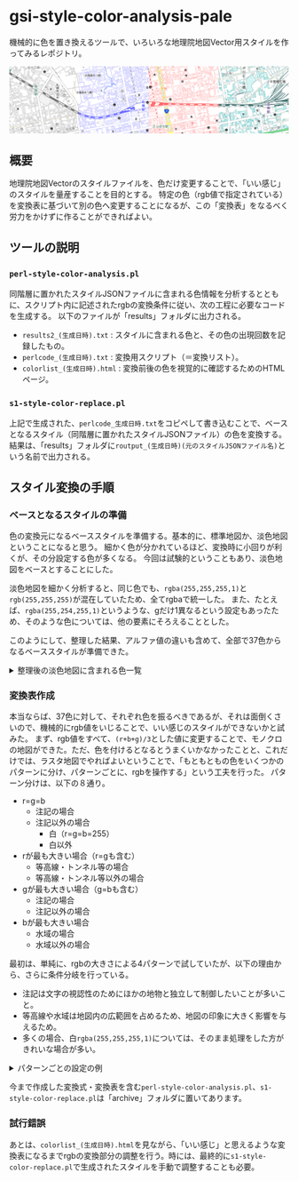 # gsi-style-color-analysis-pale
機械的に色を置き換えるツールで、いろいろな地理院地図Vector用スタイルを作ってみるレポジトリ。

![変換処理を行ったスタイルのサンプル](image/toppage_sample.png "変換処理を行ったスタイルのサンプル")

## 概要
地理院地図Vectorのスタイルファイルを、色だけ変更することで、「いい感じ」のスタイルを量産することを目的とする。
特定の色（rgb値で指定されている）を変換表に基づいて別の色へ変更することになるが、この「変換表」をなるべく労力をかけずに作ることができればよい。

## ツールの説明
### `perl-style-color-analysis.pl`

同階層に置かれたスタイルJSONファイルに含まれる色情報を分析するとともに、スクリプト内に記述されたrgbの変換条件に従い、次の工程に必要なコードを生成する。
以下のファイルが「results」フォルダに出力される。
* `results2_(生成日時).txt` : スタイルに含まれる色と、その色の出現回数を記録したもの。
* `perlcode_(生成日時).txt` : 変換用スクリプト（＝変換リスト）。
* `colorlist_(生成日時).html` : 変換前後の色を視覚的に確認するためのHTMLページ。

### `s1-style-color-replace.pl`

上記で生成された、`perlcode_生成日時.txt`をコピペして書き込むことで、ベースとなるスタイル（同階層に置かれたスタイルJSONファイル）の色を変換する。結果は、「results」フォルダに`routput_(生成日時)(元のスタイルJSONファイル名)`という名前で出力される。

## スタイル変換の手順
### ベースとなるスタイルの準備
色の変換元になるベーススタイルを準備する。基本的に、標準地図か、淡色地図ということになると思う。
細かく色が分かれているほど、変換時に小回りが利くが、その分設定する色が多くなる。
今回は試験的ということもあり、淡色地図をベースとすることにした。

淡色地図を細かく分析すると、同じ色でも、`rgba(255,255,255,1)`と`rgb(255,255,255)`が混在していたため、全てrgbaで統一した。
また、たとえば、`rgba(255,254,255,1)`というような、gだけ1異なるという設定もあったため、そのような色については、他の要素にそろえることとした。

このようにして、整理した結果、アルファ値の違いも含めて、全部で37色からなるベーススタイルが準備できた。

<details>
<summary>整理後の淡色地図に含まれる色一覧</summary>
 
<table>
<tr><td>0</td><td>rgba(0,0,0,0)</td></td><td>海岸線←岩等に接する部分</td></tr>
<tr><td>0</td><td>rgba(0,0,0,1)</td></td><td>注記</td></tr>
<tr><td>0</td><td>rgba(100,100,100,0)</td></td><td>桟橋枠線</td></tr>
<tr><td>0</td><td>rgba(100,100,100,0.75)</td></td><td>小縮尺鉄道</td></tr>
<tr><td>0</td><td>rgba(100,100,100,1)</td></td><td>橋枠線、鉄道、注記</td></tr>
<tr><td>0</td><td>rgba(113,113,113,1)</td></td><td>注記</td></tr>
<tr><td>0</td><td>rgba(128,128,128,1)</td></td><td>高塔</td></tr>
<tr><td>0</td><td>rgba(140,140,140,1)</td></td><td>注記（小縮尺）</td></tr>
<tr><td>0</td><td>rgba(150,150,150,1)</td></td><td>駅部分</td></tr>
<tr><td>0</td><td>rgba(160,160,160,1)</td></td><td>道路枠線</td></tr>
<tr><td>0</td><td>rgba(170,170,170,1)</td></td><td>行政界</td></tr>
<tr><td>0</td><td>rgba(173,173,173,0.75)</td></td><td>市町村道</td></tr>
<tr><td>0</td><td>rgba(173,173,173,1)</td></td><td>市町村道</td></tr>
<tr><td>0</td><td>rgba(200,200,200,1)</td></td><td>索道、地下鉄駅、建物外周線など</td></tr>
<tr><td>0</td><td>rgba(210,210,210,1)</td></td><td>堅ろう建物ハッチ、普通建物塗りつぶし</td></tr>
<tr><td>0</td><td>rgba(220,220,220,0.75)</td></td><td>都道府県道</td></tr>
<tr><td>0</td><td>rgba(220,220,220,1)</td></td><td>都道府県道</td></tr>
<tr><td>0</td><td>rgba(230,230,230,1)</td></td><td>湿地</td></tr>
<tr><td>0</td><td>rgba(255,255,255,0)</td></td><td>白</td></tr>
<tr><td>0</td><td>rgba(255,255,255,1)</td></td><td>白</td></tr>
<tr><td>0</td><td>rgba(80,80,80,1)</td></td><td>注記←集落名称（通称）</td></tr>
<tr><td>0</td><td>rgba(88,88,88,0.75)</td></td><td>小縮尺新幹線</td></tr>
<tr><td>0</td><td>rgba(88,88,88,1)</td></td><td>小縮尺新幹線</td></tr>
<tr><td>1</td><td>rgba(100,0,0,1)</td></td><td>鉄道軌道</td></tr>
<tr><td>1</td><td>rgba(200,160,60,1)</td></td><td>地下・トンネル、等高線</td></tr>
<tr><td>1</td><td>rgba(238,202,119,1)</td></td><td>小縮尺道路</td></tr>
<tr><td>1</td><td>rgba(255,220,150,0.75)</td></td><td>国道</td></tr>
<tr><td>1</td><td>rgba(255,220,150,1)</td></td><td>国道</td></tr>
<tr><td>1</td><td>rgba(37,30,28,1)</td></td><td>国の所属界</td></tr>
<tr><td>2</td><td>rgba(120,220,160,0.75)</td></td><td>高速道路</td></tr>
<tr><td>2</td><td>rgba(120,220,160,1)</td></td><td>高速道路</td></tr>
<tr><td>2</td><td>rgba(123,183,124,1)</td></td><td>小縮尺高速道路等</td></tr>
<tr><td>2</td><td>rgba(19,97,69,1)</td></td><td>駅名、道路名等注記</td></tr>
<tr><td>3</td><td>rgba(101,159,216,1)</td></td><td>水涯線</td></tr>
<tr><td>3</td><td>rgba(190,210,255,1)</td></td><td>水域</td></tr>
<tr><td>3</td><td>rgba(20,90,255,1)</td></td><td>海岸線</td></tr>
<tr><td>3</td><td>rgba(43,107,255,1)</td></td><td>枯れ川水涯線・湖底急斜面</td></tr>
</table>
 
</details>

### 変換表作成
本当ならば、37色に対して、それぞれ色を振るべきであるが、それは面倒くさいので、機械的にrgb値をいじることで、いい感じのスタイルができないかと試みた。
まず、rgb値をすべて、`(r+b+g)/3`とした値に変更することで、モノクロの地図ができた。ただ、色を付けるとなるとうまくいかなかったことと、これだけでは、ラスタ地図でやればよいということで、「もともともの色をいくつかのパターンに分け、パターンごとに、rgbを操作する」という工夫を行った。
パターン分けは、以下の８通り。
* r=g=b
  * 注記の場合
  * 注記以外の場合
    * 白（r=g=b=255）
    * 白以外
* rが最も大きい場合（r=gも含む）
  * 等高線・トンネル等の場合
  * 等高線・トンネル等以外の場合
* gが最も大きい場合（g=bも含む）
  * 注記の場合
  * 注記以外の場合
* bが最も大きい場合
  * 水域の場合
  * 水域以外の場合

最初は、単純に、rgbの大きさによる4パターンで試していたが、以下の理由から、さらに条件分岐を行っている。
* 注記は文字の視認性のためにほかの地物と独立して制御したいことが多いこと。
* 等高線や水域は地図内の広範囲を占めるため、地図の印象に大きく影響を与えるため。
* 多くの場合、白`rgba(255,255,255,1)`については、そのまま処理をした方がきれいな場合が多い。

<details>
<summary>パターンごとの設定の例</summary>

![ベース（淡色地図）のスタイル](image/base_sample.png "ベース（淡色地図）のスタイル")
![下表に従い、変換した後のスタイル](image/summer_sample.png "下表に従い、変換した後のスタイル")

元のデータをR、G、B、変換後の色をR'、G'、B'とする。 

<table>
<tr>
 <td rowspan="2">R=G=B</td>
 <td>注記</td><td>R'=R<br>G'=G<br>B'=B</td>
</tr><tr>
 <td>注記以外</td><td>R'=R/1.5 (R <= 254)<br>R'=R (R > 254)<br>G=G'<br>B=255</td>
</tr><tr>
 <td rowspan="2">Rが最も大きい場合<br>（r=gも含む）</td>
 <td>地下・トンネル、等高線<br>rgba(200,160,60,1)</td><td>R'=R<br>G'=G<br>B'=B</td>
</tr><tr>
 <td>地下・トンネル、等高線以外</td><td>R'=R<br>G'=G<br>B'=B</td>
</tr><tr>
 <td rowspan="2">Gが最も大きい場合<br>（g=bも含む）</td>
 <td>注記</td><td>R'=0<br>G'=0<br>B'=255</td>
</tr><tr>
 <td>注記以外</td><td>R'=255<br>G'=255<br>B'=0</td>
</tr><tr>
 <td rowspan="2">Bが最も大きい場合</td>
 <td>水域<br>rgba(190,210,255,1)</td><td>R'=185<br>G'=255<br>B'=255</td>
</tr><tr>
 <td>水域以外</td><td>R'=R<br>G'=G<br>B'=B</td>
</tr>
</table>

</details>


今まで作成した変換式・変換表を含む`perl-style-color-analysis.pl`、`s1-style-color-replace.pl`は「archive」フォルダに置いてあります。


### 試行錯誤
あとは、`colorlist_(生成日時).html`を見ながら、「いい感じ」と思えるような変換表になるまでrgbの変換部分の調整を行う。時には、最終的に`s1-style-color-replace.pl`で生成されたスタイルを手動で調整することも必要。




